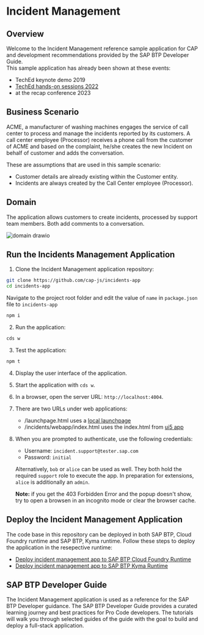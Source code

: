 # Incident Management

## Overview

Welcome to the Incident Management reference sample application for CAP and development recommendations provided by the SAP BTP Developer Guide.  
This sample application has already been shown at these events:

- TechEd keynote demo 2019
- [TechEd hands-on sessions 2022](https://github.com/SAP-samples/teched2022-AD264/wiki)
- at the recap conference 2023

## Business Scenario

ACME, a  manufacturer of washing machines engages the service of call center to process and manage the incidents reported by its customers. A call center employee (Processor) receives a phone call from the customer of ACME and based on the complaint, he/she creates the new Incident on behalf of customer and adds the conversation.
 
These are assumptions that are used in this sample scenario:
- Customer details are already existing within the Customer entity.
- Incidents are always created by the Call Center employee (Processor).

## Domain

The application allows customers to create incidents, processed by support team members. 
Both add comments to a conversation.

![domain drawio](https://github.com/SAP-samples/cap-sample-incidents-mgmt/assets/12186013/a1de9cf1-1346-427d-b5a2-55a14428e8f5)

## Run the Incidents Management Application

1. Clone the Incident Management application repository:

```sh
git clone https://github.com/cap-js/incidents-app
cd incidents-app
```

Navigate to the project root folder and edit the value of `name` in `package.json` file to `incidents-app`

```sh
npm i
```

2. Run the application:

```sh
cds w
```
3. Test the application:

```sh
npm t
```
4. Display the user interface of the application.

 1. Start the application with `cds w`.
 2. In a browser, open the server URL: `http://localhost:4004`.
 3. There are two URLs under web applications:
 
    - /launchpage.html uses a [local launchpage](!https://pages.github.tools.sap/cap/golden-path/develop/Launchpage/Launchpage)
    - /incidents/webapp/index.html uses the index.html from [ui5 app](!https://pages.github.tools.sap/cap/golden-path/develop/btp-app-create-ui-fiori-elements/btp-app-create-ui-fiori-elements)
    
 4. When you are prompted to authenticate, use the following credentials:
 
    - Username: `incident.support@tester.sap.com`
    - Password: `initial`
   
    Alternatively, `bob` or `alice` can be used as well. They both hold the required `support` role to execute the app. In preparation for extensions, `alice` is additionally an `admin`.
    
    **Note:** if you get the 403 Forbidden Error and the popup doesn't show, try to open a browsen in an incognito mode or clear the browser cache.

## Deploy the Incident Management Application

The code base in this repository can be deployed in both SAP BTP, Cloud Foundry runtime and SAP BTP, Kyma runtime.
Follow these steps to deploy the application in the resepective runtime:

- [Deploy incident management app to SAP BTP Cloud Foundry Runtime](https://pages.github.tools.sap/cap/golden-path/deploy/to-cf)
- [Deploy incident management app to SAP BTP Kyma Runtime](https://pages.github.tools.sap/cap/golden-path/deploy/to-k8s)

## SAP BTP Developer Guide

The Incident Management application is used as a reference for the SAP BTP Developer guidance. The SAP BTP Developer Guide provides a curated learning journey and best practices for Pro Code developers. The tutorials will walk you through selected guides of the guide with the goal to build and deploy a full-stack application.


